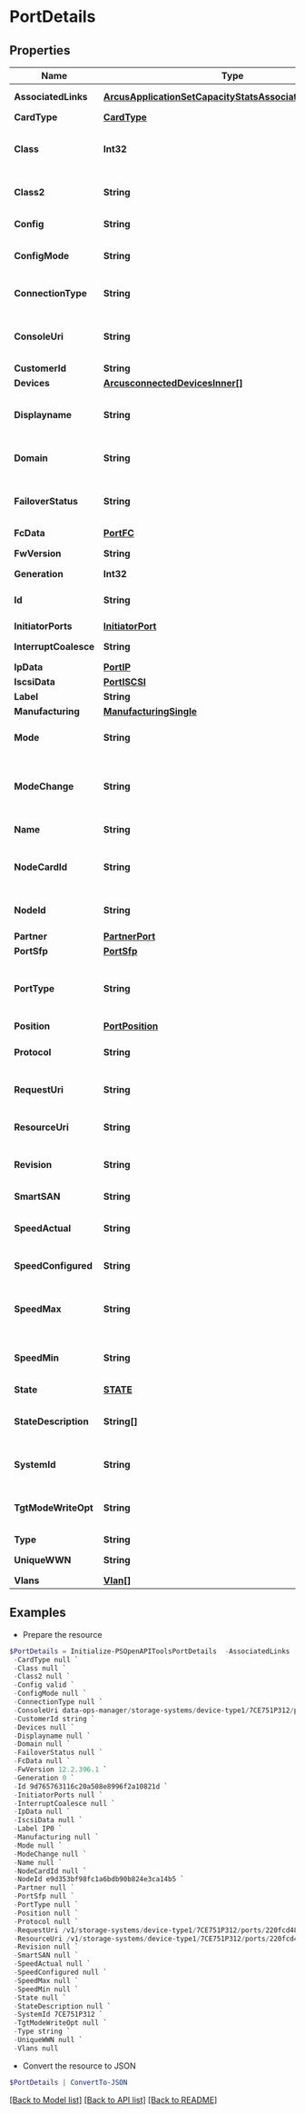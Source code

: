 # PortDetails
## Properties

Name | Type | Description | Notes
------------ | ------------- | ------------- | -------------
**AssociatedLinks** | [**ArcusApplicationSetCapacityStatsAssociatedLinksInner[]**](ArcusApplicationSetCapacityStatsAssociatedLinksInner.md) | Associated Links Details | [optional] 
**CardType** | [**CardType**](CardType.md) |  | [optional] 
**Class** | **Int32** | Fibre Channel class (can be either 2 or 3) | [optional] 
**Class2** | **String** | Class2 state and configuration | [optional] 
**Config** | **String** | Configuration state of port | [optional] 
**ConfigMode** | **String** | Connection mode of the port | [optional] 
**ConnectionType** | **String** | port connection type | [optional] 
**ConsoleUri** | **String** | consoleUri for detailed storage object | [optional] 
**CustomerId** | **String** | customerId | [optional] 
**Devices** | [**ArcusconnectedDevicesInner[]**](ArcusconnectedDevicesInner.md) |  | [optional] 
**Displayname** | **String** | Name to be used for display purposes | [optional] 
**Domain** | **String** | Domain that the resource belongs to | [optional] 
**FailoverStatus** | **String** | Failover status of this port and the partner | [optional] 
**FcData** | [**PortFC**](PortFC.md) |  | [optional] 
**FwVersion** | **String** | Firmware version | [optional] 
**Generation** | **Int32** | generation | [optional] 
**Id** | **String** | Unique Identifier of the resource | [optional] 
**InitiatorPorts** | [**InitiatorPort**](InitiatorPort.md) |  | [optional] 
**InterruptCoalesce** | **String** | Interrupt Coalesce | [optional] 
**IpData** | [**PortIP**](PortIP.md) |  | [optional] 
**IscsiData** | [**PortISCSI**](PortISCSI.md) |  | [optional] 
**Label** | **String** | Label | [optional] 
**Manufacturing** | [**ManufacturingSingle**](ManufacturingSingle.md) |  | [optional] 
**Mode** | **String** | Current mode the port is in | [optional] 
**ModeChange** | **String** | Indicates if the mode change is allowed or prohibited | [optional] 
**Name** | **String** | Name of the resource | [optional] 
**NodeCardId** | **String** | Unique Identifier of the node adapter card | [optional] 
**NodeId** | **String** | Unique Identifier of the node | [optional] 
**Partner** | [**PartnerPort**](PartnerPort.md) |  | [optional] 
**PortSfp** | [**PortSfp**](PortSfp.md) |  | [optional] 
**PortType** | **String** | Type of the port based on the device it is connected to | [optional] 
**Position** | [**PortPosition**](PortPosition.md) |  | [optional] 
**Protocol** | **String** | Current protocol the port is in | [optional] 
**RequestUri** | **String** | requestUri for detailed ports object | [optional] 
**ResourceUri** | **String** | resourceUri for detailed ports object | [optional] 
**Revision** | **String** | Revision of the Host Bus Adapter | [optional] 
**SmartSAN** | **String** | Smart SAN status | [optional] 
**SpeedActual** | **String** | Actual speed that port is running at | [optional] 
**SpeedConfigured** | **String** | Speed that is configured to run as | [optional] 
**SpeedMax** | **String** | Maximum speed that port can run at | [optional] 
**SpeedMin** | **String** | Minimum speed that port can run at | [optional] 
**State** | [**STATE**](STATE.md) |  | [optional] 
**StateDescription** | **String[]** | Detailed descriptions of the port state | [optional] 
**SystemId** | **String** | SystemUid / SerialNumber of the array | [optional] 
**TgtModeWriteOpt** | **String** | Target mode write optimization setting | [optional] 
**Type** | **String** | type | [optional] 
**UniqueWWN** | **String** | Unique WWN setting | [optional] 
**Vlans** | [**Vlan[]**](Vlan.md) |  | [optional] 

## Examples

- Prepare the resource
```powershell
$PortDetails = Initialize-PSOpenAPIToolsPortDetails  -AssociatedLinks [{&quot;resourceUri&quot;:&quot;/v1/storage-systems/device-type1/7CE751P312&quot;,&quot;type&quot;:&quot;systems&quot;},{&quot;resourceUri&quot;:&quot;/v1/storage-systems/device-type1/7CE751P312/nodes/e9d353bf98fc1a6bdb90b824e3ca14b5&quot;,&quot;type&quot;:&quot;nodes&quot;}] `
 -CardType null `
 -Class null `
 -Class2 null `
 -Config valid `
 -ConfigMode null `
 -ConnectionType null `
 -ConsoleUri data-ops-manager/storage-systems/device-type1/7CE751P312/ports/220fcd48857f63c0f354c6723ec5d5cb `
 -CustomerId string `
 -Devices null `
 -Displayname null `
 -Domain null `
 -FailoverStatus null `
 -FcData null `
 -FwVersion 12.2.396.1 `
 -Generation 0 `
 -Id 9d765763116c20a508e8996f2a10821d `
 -InitiatorPorts null `
 -InterruptCoalesce null `
 -IpData null `
 -IscsiData null `
 -Label IP0 `
 -Manufacturing null `
 -Mode null `
 -ModeChange null `
 -Name null `
 -NodeCardId null `
 -NodeId e9d353bf98fc1a6bdb90b824e3ca14b5 `
 -Partner null `
 -PortSfp null `
 -PortType null `
 -Position null `
 -Protocol null `
 -RequestUri /v1/storage-systems/device-type1/7CE751P312/ports/220fcd48857f63c0f354c6723ec5d5cb `
 -ResourceUri /v1/storage-systems/device-type1/7CE751P312/ports/220fcd48857f63c0f354c6723ec5d5cb `
 -Revision null `
 -SmartSAN null `
 -SpeedActual null `
 -SpeedConfigured null `
 -SpeedMax null `
 -SpeedMin null `
 -State null `
 -StateDescription null `
 -SystemId 7CE751P312 `
 -TgtModeWriteOpt null `
 -Type string `
 -UniqueWWN null `
 -Vlans null
```

- Convert the resource to JSON
```powershell
$PortDetails | ConvertTo-JSON
```

[[Back to Model list]](../README.md#documentation-for-models) [[Back to API list]](../README.md#documentation-for-api-endpoints) [[Back to README]](../README.md)

